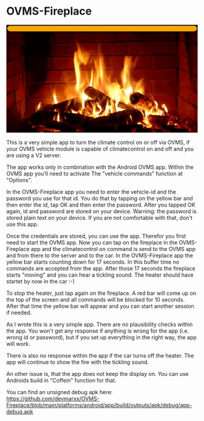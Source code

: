# OVMS-Fireplace

![OVMS-Fireplace](fp.jpg)

This is a very simple app to turn the climate control on or off via OVMS, if your OVMS vehicle module is capable of climatecontrol on and off and you are using a V2 server.

The app works only in combination with the Android OVMS app. Within the OVMS app you'll need to activate The "vehicle commands" function at "Options".

In the OVMS-Fireplace app you need to enter the vehicle-id and the password you use for that id. You do that by tapping on the yellow bar and then enter the id, tap OK and then enter the password. After you tapped OK again, id and password are stored on your device. Warning: the password is stored plain text on your device. If you are not comfortable with that, don't use this app.

Once the credentials are stored, you can use the app. Therefor you first need to start the OVMS app. Now you can tap on the fireplace in the OVMS-Fireplace app and the climatecontrol on command is send to the OVMS app and from there to the server and to the car. In the OVMS-Fireplace app the yellow bar starts counting down for 17 seconds. In this buffer time no commands are accepted from the app. After those 17 seconds the fireplace starts "moving" and you can hear a tickling sound. The heater should have startet by now in the car :-)

To stop the heater, just tap again on the fireplace. A red bar will come up on the top of the screen and all commands will be blocked for 10 seconds. After that time the yellow bar will appear and you can start another session if needed.

As I wrote this is a very simple app. There are no plausibility checks within the app. You won't get any response if anything is wrong for the app (i.e. wrong id or password), but if you set up everything in the right way, the app will work.  

There is also no response within the app if the car turns off the heater. The app will continue to show the fire with the tickling sound. 

An other issue is, that the app does not keep the display on. You can use Androids build in "Coffein" function for that.

You can find an unsigned debug apk here:
https://github.com/devmarxx/OVMS-Fireplace/blob/main/platforms/android/app/build/outputs/apk/debug/app-debug.apk

